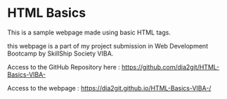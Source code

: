 # HTML Basics

This is a sample webpage made using basic HTML tags.

this webpage is a part of my project submission in Web Development Bootcamp by SkillShip Society VIBA.

Access to the GitHub Repository here : https://github.com/dia2git/HTML-Basics-VIBA-

Access to the webpage : https://dia2git.github.io/HTML-Basics-VIBA-/


